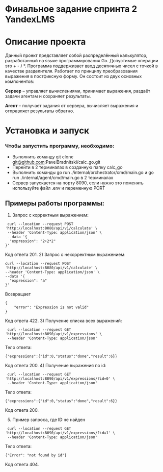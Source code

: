 # Финальное задание спринта 2 YandexLMS
# Описание проекта
Данный проект представляет собой распределённый калькулятор, разработанный на языке программирования Go. Допустимые операции это + - / *.
Программа поддерживает ввод десятичных чисел с точкой в качестве разделителя. Работает по принципу преобразования выражения в постфиксную форму.
Он состоит из двух основных компонентов:

**Сервер** – управляет вычислениями, принимает выражения, раздаёт задачи агентам и сохраняет результаты.

**Агент** – получает задания от сервера, вычисляет выражения и отправляет результаты обратно.

# Установка и запуск

### Чтобы запустить программу, необходимо:
- Выполнить команду git clone git@github.com:PavelBradnitski/calc_go.git
- Перейти в 2 терминалах в созданную папку calc_go
- Выполнить команды go run ./internal/orchestrator/cmd/main.go и go run ./internal/agent/cmd/main.go в 2 терминалах
- Сервер запускается на порту 8090, если нужно это поменять используйте файл .env и переменную PORT

## Примеры работы программы:
1) Запрос с корректным выражением:
```
 curl --location --request POST 'http://localhost:8080/api/v1/calculate' \
 --header 'Content-Type: application/json' \
 --data '{
  "expression": "2+2*2"
}'
```
Код ответа 201.
2) Запрос с некорректным выражением:
```
curl --location --request POST 'http://localhost:8080/api/v1/calculate' \
--header 'Content-Type: application/json' \
--data '{
  "expression": "a"
}'
```
Возвращает 
```
{
    "error": "Expression is not valid"
} 
```
Код ответа 422.
3) Получение списка всех выражений: 
```
 curl --location --request GET 'http://localhost:8090/api/v1/expressions' \
 --header 'Content-Type: application/json'
```

Тело ответа:
```
{"expressions":{"id":0,"status":"done","result":6}}
```
Код ответа 200.
4) Получение выражения по id: 
```
 curl --location --request GET 'http://localhost:8090/api/v1/expressions/?id=0' \
 --header 'Content-Type: application/json'
```

Тело ответа:
```
{"expressions":{"id":0,"status":"done","result":6}}
```
Код ответа 200.

5) Пример запроса, где ID не найден
```
 curl --location --request GET 'http://localhost:8090/api/v1/expressions/?id=1' \ 
 --header 'Content-Type: application/json'
```

Тело ответа:
```
{"Error": "not found by id"}
```
Код ответа 404.